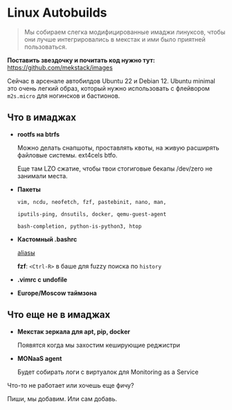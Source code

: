 # Linux Autobuilds

> Мы собираем слегка модифицированные имаджи линуксов, чтобы они лучше интегрировались в мекстак и ими было приятней пользоваться.

**Поставить звездочку и почитать код нужно тут:** https://github.com/mekstack/images

Сейчас в арсенале автобилдов Ubuntu 22 и Debian 12.
Ubuntu minimal это очень легкий образ, который нужно использовать с
флейвором ``m2s.micro`` для ногинсков и бастионов.


## Что в имаджах

- **rootfs на btrfs**

  Можно делать снапшоты, проставлять квоты, на живую расширять файловые системы. ext4cels btfo.

  Еще там LZO сжатие, чтобы твои стогиговые бекапы /dev/zero не занимали места.

- **Пакеты**

  ``vim, ncdu, neofetch, fzf, pastebinit, nano, man,``

  ``iputils-ping, dnsutils, docker, qemu-guest-agent``

  ``bash-completion, python-is-python3, htop``

- **Кастомный .bashrc**

  [aliasы](https://github.com/mekstack/images/blob/ae6b022d0c5c6cbbefed7d817a09c7223cf68908/elements/mekstack/static/etc/skel/.bashrc#L82)

  **fzf**: ``<Ctrl-R>`` в баше для fuzzy поиска по ``history``

- **.vimrc с undofile**

- **Europe/Moscow таймзона**


## Что еще не в имаджах

- **Мекстак зеркала для apt, pip, docker**

  Появятся когда мы захостим кеширующие реджистри

- **MONaaS agent**

  Будет собирать логи с виртуалок для Monitoring as a Service

Что-то не работает или хочешь еще фичу?

Пиши, мы добавим. Или сам добавь.
